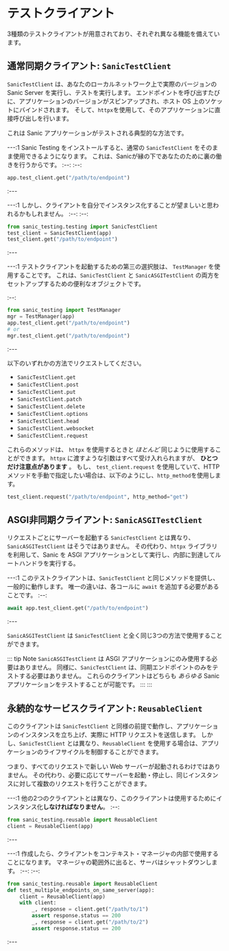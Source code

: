 # テストクライアント

3種類のテストクライアントが用意されており、それぞれ異なる機能を備えています。

## 通常同期クライアント: `SanicTestClient`

`SanicTestClient` は、あなたのローカルネットワーク上で実際のバージョンの Sanic Server を実行し、テストを実行します。 エンドポイントを呼び出すたびに、アプリケーションのバージョンがスピンアップされ、ホスト OS 上のソケットにバインドされます。 そして、`httpx`を使用して、そのアプリケーションに直接呼び出しを行います。

これは Sanic アプリケーションがテストされる典型的な方法です。

---:1 Sanic Testing をインストールすると、通常の `SanicTestClient` をそのまま使用できるようになります。 これは、Sanicが縁の下であなたのために裏の働きを行うからです。 :--: :--:
```python
app.test_client.get("/path/to/endpoint")
```
:---

---:1 しかし、クライアントを自分でインスタンス化することが望ましいと思われるかもしれません。 :--: :--:
```python
from sanic_testing.testing import SanicTestClient
test_client = SanicTestClient(app)
test_client.get("/path/to/endpoint")
```
:---

---:1 テストクライアントを起動するための第三の選択肢は、 `TestManager` を使用することです。 これは、`SanicTestClient` と `SanicASGITestClient` の両方をセットアップするための便利なオブジェクトです。

:--:
```python
from sanic_testing import TestManager
mgr = TestManager(app)
app.test_client.get("/path/to/endpoint")
# or
mgr.test_client.get("/path/to/endpoint")
```
:---

以下のいずれかの方法でリクエストしてください。

- `SanicTestClient.get`
- `SanicTestClient.post`
- `SanicTestClient.put`
- `SanicTestClient.patch`
- `SanicTestClient.delete`
- `SanicTestClient.options`
- `SanicTestClient.head`
- `SanicTestClient.websocket`
- `SanicTestClient.request`

これらのメソッドは、 `httpx` を使用するときと *ほとんど* 同じように使用することができます。 `httpx` に渡すような引数はすべて受け入れられますが、 **ひとつだけ注意点があります** 。 もし、 `test_client.request` を使用していて、HTTPメソッドを手動で指定したい場合は、以下のようにし、`http_method`を使用します。

```python
test_client.request("/path/to/endpoint", http_method="get")
```

## ASGI非同期クライアント: `SanicASGITestClient`

リクエストごとにサーバーを起動する `SanicTestClient` とは異なり、`SanicASGITestClient` はそうではありません。 その代わり、`httpx` ライブラリを利用して、Sanic を ASGI アプリケーションとして実行し、内部に到達してルートハンドラを実行する。

---:1 このテストクライアントは、`SanicTestClient` と同じメソッドを提供し、一般的に動作します。 唯一の違いは、各コールに `await` を追加する必要があることです。 :--:
```python
await app.test_client.get("/path/to/endpoint")
```
:---

`SanicASGITestClient` は `SanicTestClient` と全く同じ3つの方法で使用することができます。

::: tip Note `SanicASGITestClient` は ASGI アプリケーションにのみ使用する必要はありません。 同様に、`SanicTestClient` は、同期エンドポイントのみをテストする必要はありません。 これらのクライアントはどちらも *あらゆる* Sanic アプリケーションをテストすることが可能です。 :::
:::

## 永続的なサービスクライアント: `ReusableClient`

このクライアントは `SanicTestClient` と同様の前提で動作し、アプリケーションのインスタンスを立ち上げ、実際に HTTP リクエストを送信します。 しかし、`SanicTestClient` とは異なり、`ReusableClient` を使用する場合は、アプリケーションのライフサイクルを制御することができます。

つまり、すべてのリクエストで新しい Web サーバーが起動されるわけではありません。 その代わり、必要に応じてサーバーを起動・停止し、同じインスタンスに対して複数のリクエストを行うことができます。

---:1 他の2つのクライアントとは異なり、このクライアントは使用するためにインスタンス化**しなければなりません**。 :--:
```python
from sanic_testing.reusable import ReusableClient
client = ReusableClient(app)
```
:---


---:1 作成したら、クライアントをコンテキスト・マネージャの内部で使用することになります。 マネージャの範囲外に出ると、サーバはシャットダウンします。 :--: :--:
```python
from sanic_testing.reusable import ReusableClient
def test_multiple_endpoints_on_same_server(app):
    client = ReusableClient(app)
    with client:
        _, response = client.get("/path/to/1")
        assert response.status == 200
        _, response = client.get("/path/to/2")
        assert response.status == 200
```
:---
